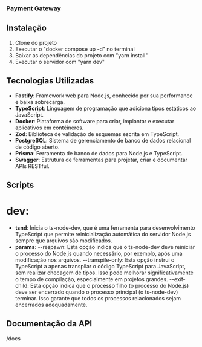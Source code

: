 ### Payment Gateway

## Instalação

1. Clone do projeto
2. Executar o "docker compose up -d" no terminal
3. Baixar as dependências do projeto com "yarn install"
4. Executar o servidor com "yarn dev"

## Tecnologias Utilizadas

- **Fastify**: Framework web para Node.js, conhecido por sua performance e baixa sobrecarga.
- **TypeScript**: Linguagem de programação que adiciona tipos estáticos ao JavaScript.
- **Docker**: Plataforma de software para criar, implantar e executar aplicativos em contêineres.
- **Zod**: Biblioteca de validação de esquemas escrita em TypeScript.
- **PostgreSQL**: Sistema de gerenciamento de banco de dados relacional de código aberto.
- **Prisma**: Ferramenta de banco de dados para Node.js e TypeScript.
- **Swagger**: Estrutura de ferramentas para projetar, criar e documentar APIs RESTful.

## Scripts

# dev:

- **tsnd**: Inicia o ts-node-dev, que é uma ferramenta para desenvolvimento TypeScript que permite reinicialização automática do servidor Node.js sempre que arquivos são modificados.
- **params**:
  --respawn: Esta opção indica que o ts-node-dev deve reiniciar o processo do Node.js quando necessário, por exemplo, após uma modificação nos arquivos.
  --transpile-only: Esta opção instrui o TypeScript a apenas transpilar o código TypeScript para JavaScript, sem realizar checagem de tipos. Isso pode melhorar significativamente o tempo de compilação, especialmente em projetos grandes.
  --exit-child: Esta opção indica que o processo filho (o processo do Node.js) deve ser encerrado quando o processo principal (o ts-node-dev) terminar. Isso garante que todos os processos relacionados sejam encerrados adequadamente.

## Documentação da API

/docs
